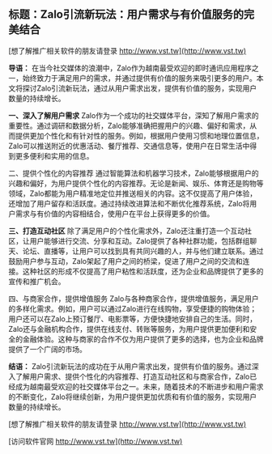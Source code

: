 ## **标题：Zalo引流新玩法：用户需求与有价值服务的完美结合**

[想了解推广相关软件的朋友请登录 http://www.vst.tw](http://www.vst.tw)

**导语：**
在当今社交媒体的浪潮中，Zalo作为越南最受欢迎的即时通讯应用程序之一，始终致力于满足用户的需求，并通过提供有价值的服务来吸引更多的用户。本文将探讨Zalo引流新玩法，通过从用户需求出发，提供有价值的服务，实现用户数量的持续增长。

**一、深入了解用户需求**
Zalo作为一个成功的社交媒体平台，深知了解用户需求的重要性。通过调研和数据分析，Zalo能够准确把握用户的兴趣、偏好和需求，从而提供更加个性化和有针对性的服务。例如，根据用户使用习惯和地理位置信息，Zalo可以推送附近的优惠活动、餐厅推荐、交通信息等，使用户在日常生活中得到更多便利和实用的信息。

二、提供个性化的内容推荐
通过智能算法和机器学习技术，Zalo能够根据用户的兴趣和偏好，为用户提供个性化的内容推荐。无论是新闻、娱乐、体育还是购物等领域，Zalo都能为用户精准地定位并推送相关的内容。这不仅提高了用户体验，还增加了用户留存和活跃度。通过持续改进算法和不断优化推荐系统，Zalo将用户需求与有价值的内容相结合，使用户在平台上获得更多的价值。

**三、打造互动社区**
除了满足用户的个性化需求外，Zalo还注重打造一个互动社区，让用户能够进行交流、分享和互动。Zalo提供了各种社群功能，包括群组聊天、论坛、直播等，让用户可以找到具有共同兴趣的人，并与他们建立联系。通过鼓励用户参与互动，Zalo架起了用户之间的桥梁，促进了用户之间的交流和连接。这种社区的形成不仅提高了用户粘性和活跃度，还为企业和品牌提供了更多的宣传和推广机会。

四、与商家合作，提供增值服务
Zalo与各种商家合作，提供增值服务，满足用户的多样化需求。例如，用户可以通过Zalo进行在线购物，享受便捷的购物体验；用户还可以在Zalo上预订餐厅、电影票等，方便快捷地安排自己的生活。同时，Zalo还与金融机构合作，提供在线支付、转账等服务，为用户提供更加便利和安全的金融体验。这种与商家的合作不仅为用户提供了更多的选择，也为企业和品牌提供了一个广阔的市场。

**结语：**
Zalo引流新玩法的成功在于从用户需求出发，提供有价值的服务。通过深入了解用户需求、提供个性化的内容推荐、打造互动社区和与商家合作，Zalo已经成为越南最受欢迎的社交媒体平台之一。未来，随着技术的不断进步和用户需求的不断变化，Zalo将继续创新，为用户提供更加优质和有价值的服务，实现用户数量的持续增长。

[想了解推广相关软件的朋友请登录 http://www.vst.tw](http://www.vst.tw)


[访问软件官网 http://www.vst.tw](http://www.vst.tw)
